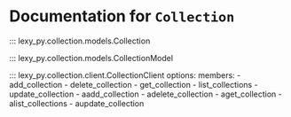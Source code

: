 # Documentation for `Collection`

::: lexy_py.collection.models.Collection

::: lexy_py.collection.models.CollectionModel

::: lexy_py.collection.client.CollectionClient
    options:
        members:
            - add_collection
            - delete_collection
            - get_collection
            - list_collections
            - update_collection
            - aadd_collection
            - adelete_collection
            - aget_collection
            - alist_collections
            - aupdate_collection
